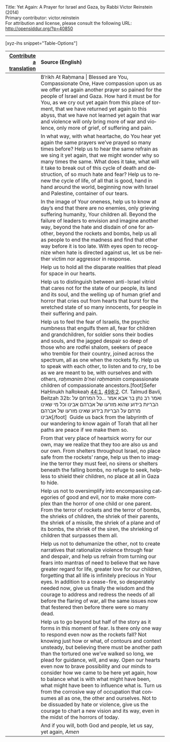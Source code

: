 <html>
<head></head>
<body>
Title: Yet Again: A Prayer for Israel and Gaza, by Rabbi Victor Reinstein (2014)<br />
Primary contributor: victor.reinstein<br />
For attribution and license, please consult the following URL: <a href="http://opensiddur.org/?p=40850">http://opensiddur.org/?p=40850</a>
<p />
<hr />

[xyz-ihs snippet="Table-Options"]<table style="margin-left: auto; margin-right: auto;" class="draggable">
<thead><tr><th id="x" style="text-align: right;"><a href="/contribute/upload/">Contribute a translation</a></th><th style="text-align: left;">Source (English)</th></tr></thead>
<tbody>
<tr><td style="vertical-align:top;">
<div class="liturgy" lang="he" style="text-align: right;">

</div></td>

<td style="vertical-align:top;">
<div class="english" lang="en" style="text-align: left;">
B’rikh At Raḥmana | Blessed are You, Compassionate One,
Have compassion upon us as we offer yet again 
another prayer so pained for the people of Israel and Gaza. 
How hard it must be for You, 
as we cry out yet again from this place of torment, 
that we have returned yet again to this abyss, 
that we have not learned yet again that war and violence will 
only bring more of war and violence, 
only more of grief, of suffering and pain.
</div></td></tr>


<tr><td style="vertical-align:top;">
<div class="liturgy" lang="he">

</span></div></td>
 
<td style="vertical-align:top;">
<div class="english" lang="en">
In what way, with what heartache, do You hear 
yet again the same prayers we’ve prayed so many times before? 
Help us to hear the same refrain as we sing it 
yet again, that we might wonder why so many times the same. 
What does it take, 
what will it take to break out of this cycle 
of death and destruction, 
of so much hate and fear? 
Help us to renew the cycle of life, 
of all that is good, 
hand in hand around the world, 
beginning now with Israel and Palestine, 
container of our tears.
</div></td></tr>


<tr><td style="vertical-align:top;">
<div class="liturgy" lang="he">

</span></div></td>
 
<td style="vertical-align:top;">
<div class="english" lang="en">
In the image of Your oneness, 
help us to know at day’s end that there are no enemies, 
only grieving suffering humanity, Your children all. 
Beyond the failure of leaders to envision and imagine another way, 
beyond the hate and disdain of one for another, 
beyond the rockets and bombs, 
help us all as people to end the madness 
and find that other way before it is too late. 
With eyes open to recognize when hate is directed against us, 
let us be neither victim nor aggressor in response.
</div></td></tr>


<tr><td style="vertical-align:top;">
<div class="liturgy" lang="he">

</span></div></td>
 
<td style="vertical-align:top;">
<div class="english" lang="en">
Help us to hold all the disparate realities that plead for space in our hearts.
</div></td></tr>


<tr><td style="vertical-align:top;">
<div class="liturgy" lang="he">

</span></div></td>
 
<td style="vertical-align:top;">
<div class="english" lang="en">
Help us to distinguish between anti-Israel vitriol 
that cares not for the state of our people, its land and its soul, 
and the welling up of human grief and horror 
that cries out from hearts that burst 
for the wretched state of so many innocents, 
for people in their suffering and pain. 
</div></td></tr>


<tr><td style="vertical-align:top;">
<div class="liturgy" lang="he">

</span></div></td>
 
<td style="vertical-align:top;">
<div class="english" lang="en">
Help us to feel the fear of Israelis, 
the psychic numbness that engulfs them all, 
fear for children and grandchildren, 
for soldier sons their bodies and souls, 
and the jagged despair so deep of those who are rodfei shalom, 
seekers of peace who tremble for their country, 
joined across the spectrum, 
all as one when the rockets fly. 
Help us to speak with each other, 
to listen and to cry, 
to be as we are meant to be, 
with ourselves and with others, 
<em>raḥmanim b’nei raḥmanim</em>
compassionate children of compassionate ancestors.[foot]Sefer HaḤinukh haRokeaḥ <a href="http://www.sefaria.org/Sefer_HaChinukh.44.1">44:1</a>, <a href="http://www.sefaria.org/Sefer_HaChinukh.498.2?lang=he&layout=lines&sidebarLang=all">498:2</a>. Cf. Talmud Bavli, Beitzah 32b: ואמר רב נתן בר אבא אמר ...כל המרחם על הבריות בידוע שהוא מזרעו של אברהם אבינו וכל מי שאינו מרחם על הבריות בידוע שאינו מזרעו של אברהם אבינו[/foot]&nbsp; 
Guide us back from the labyrinth of our wandering 
to know again of Torah 
that all her paths are peace 
if we make them so.
</div></td></tr>


<tr><td style="vertical-align:top;">
<div class="liturgy" lang="he">

</span></div></td>
 
<td style="vertical-align:top;">
<div class="english" lang="en">
From that very place of heartsick worry for our own, 
may we realize that they too are also us and our own. 
From shelters throughout Israel, 
no place safe from the rockets’ range, 
help us then to imagine the terror they must feel, 
no sirens or shelters beneath the falling bombs, 
no refuge to seek, helpless to shield their children, 
no place at all in Gaza to hide.
</div></td></tr>


<tr><td style="vertical-align:top;">
<div class="liturgy" lang="he">

</span></div></td>
 
<td style="vertical-align:top;">
<div class="english" lang="en">
Help us not to oversimplify into encompassing categories of good and evil, 
nor to make more complex than the horror of one child or one parent. 
From the terror of rockets and the terror of bombs, 
the shrieks of children, 
the shriek of their parents, 
the shriek of a missile, 
the shriek of a plane and of its bombs, 
the shriek of the siren, 
the shrieking of children that surpasses them all.
</div></td></tr>


<tr><td style="vertical-align:top;">
<div class="liturgy" lang="he">

</span></div></td>
 
<td style="vertical-align:top;">
<div class="english" lang="en">
Help us not to dehumanize the other, 
not to create narratives that rationalize violence through fear and despair, 
and help us refrain from turning our fears 
into mantras of need to believe 
that we have greater regard for life, 
greater love for our children, 
forgetting that all life is infinitely precious in Your eyes. 
In addition to a cease-fire, 
so desperately needed now, 
give us finally the wisdom and the courage 
to address and redress the needs of all 
before the flaring of war, 
all the same issues now that festered then 
before there were so many dead.
</div></td></tr>


<tr><td style="vertical-align:top;">
<div class="liturgy" lang="he">

</span></div></td>
 
<td style="vertical-align:top;">
<div class="english" lang="en">
Help us to go beyond but half of the story 
as it forms in this moment of fear. 
Is there only one way to respond 
even now as the rockets fall? 
Not knowing just how or what, 
of contours and context unsteady, 
but believing there must be another path 
than the tortured one we’ve walked so long, 
we plead for guidance, will, and way. 
Open our hearts even now to brave possibility 
and our minds to consider how we came to be here yet again, 
how to balance what is with what might have been, 
what might have been to influence what is. 
Turn us from the corrosive way of occupation 
that consumes all as one, 
the other and ourselves. 
Not to be dissuaded by hate or violence, 
give us the courage to chart a new vision and its way, 
even in the midst of the horrors of today.
</div></td></tr>


<tr><td style="vertical-align:top;">
<div class="liturgy" lang="he">

</span></div></td>
 
<td style="vertical-align:top;">
<div class="english" lang="en">
And if you will, 
both God and people, 
let us say, yet again, <em>Amen</em>
</div></td></tr>
</tbody></table>

&nbsp;
</body>
</html>